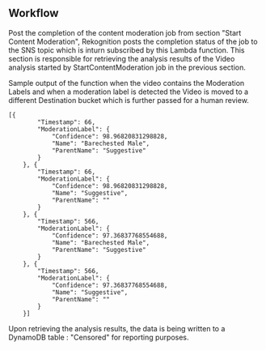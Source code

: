 ## **Workflow**



Post the completion of the content moderation job from section "Start Content Moderation", Rekognition posts the completion status of the job to the SNS topic which is inturn subscribed by this Lambda function. This section is responsible for retrieving the analysis results of the Video analysis started by StartContentModeration job in the previous section.

Sample output of the function when the video contains the Moderation Labels and when a moderation label is detected the Video is moved to a different Destination bucket which is further passed for a human review.

```
[{
		"Timestamp": 66,
		"ModerationLabel": {
			"Confidence": 98.96820831298828,
			"Name": "Barechested Male",
			"ParentName": "Suggestive"
		}
	}, {
		"Timestamp": 66,
		"ModerationLabel": {
			"Confidence": 98.96820831298828,
			"Name": "Suggestive",
			"ParentName": ""
		}
	}, {
		"Timestamp": 566,
		"ModerationLabel": {
			"Confidence": 97.36837768554688,
			"Name": "Barechested Male",
			"ParentName": "Suggestive"
		}
	}, {
		"Timestamp": 566,
		"ModerationLabel": {
			"Confidence": 97.36837768554688,
			"Name": "Suggestive",
			"ParentName": ""
		}
	}]
```
Upon retrieving the analysis results, the data is being written to a DynamoDB table : "Censored" for reporting purposes.
